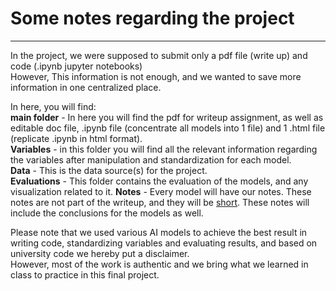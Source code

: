 # Some notes regarding the project
<hr>
<p>
  In the project, we were supposed to submit only a pdf file (write up) and code (.ipynb jupyter notebooks)<br>
  However, This information is not enough, and we wanted to save more information in one centralized place.<br>
</p>



<p>
  In here, you will find:<br>
  <b>main folder</b> - In here you will find the pdf for writeup assignment, as well as editable doc file, .ipynb file (concentrate all models into 1 file) and 1 .html file (replicate .ipynb in html       
  format).<br>
  <b>Variables</b> - in this folder you will find all the relevant information regarding the variables after manipulation and standardization for each model.<br>
  <b>Data</b> - This is the data source(s) for the project.<br>
  <b>Evaluations</b> - This folder contains the evaluation of the models, and any visualization related to it. 
  <b>Notes</b> - Every model will have our notes. These notes are not part of the writeup, and they will be <u>short</u>. These notes will include the conclusions for the models as well.
</p>

<p>
  Please note that we used various AI models to achieve the best result in writing code, standardizing variables and evaluating results, and based on university code we hereby put a disclaimer. <br>
  However, most of the work is authentic and we bring what we learned in class to practice in this final project. 
</p>
